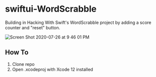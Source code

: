 # swiftui-WordScrabble
Building in Hacking With Swift's WordScrabble project by adding a score counter and "reset" button.

![Screen Shot 2020-07-26 at 9 46 01 PM](https://user-images.githubusercontent.com/39353286/88495931-7fcf9080-cf89-11ea-8305-890f96bc43d3.png)

## How To
1. Clone repo
2. Open .xcodeproj with Xcode 12 installed
